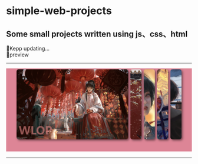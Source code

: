 # simple-web-projects
## Some small projects written using js、css、html
💫Kepp updating...<br>
🔆preview
<hr>

![](./expanding-cards-xiaolv/preview/小绿1.png)

<hr>
